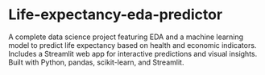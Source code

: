 # Life-expectancy-eda-predictor
A complete data science project featuring EDA and a machine learning model to predict life expectancy based on health and economic indicators. Includes a Streamlit web app for interactive predictions and visual insights. Built with Python, pandas, scikit-learn, and Streamlit.
